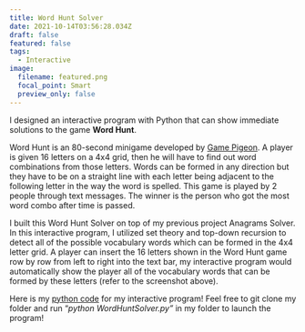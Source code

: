 ```yaml
---
title: Word Hunt Solver
date: 2021-10-14T03:56:28.034Z
draft: false
featured: false
tags:
  - Interactive
image:
  filename: featured.png
  focal_point: Smart
  preview_only: false
---
```

I designed an interactive program with Python that can show immediate solutions to the game **Word Hunt**. 

Word Hunt is an 80-second minigame developed by [Game Pigeon](http://gamepigeonapp.com/). A player is given 16 letters on a 4x4 grid, then he will have to find out word combinations from those letters. Words can be formed in any direction but they have to be on a straight line with each letter being adjacent to the following letter in the way the word is spelled. This game is played by 2 people through text messages. The winner is the person who got the most word combo after time is passed.

I built this Word Hunt Solver on top of my previous project Anagrams Solver. In this interactive program, I utilized set theory and top-down recursion to detect all of the possible vocabulary words which can be formed in the 4x4 letter grid. A player can insert the 16 letters shown in the Word Hunt game row by row from left to right into the text bar, my interactive program would automatically show the player all of the vocabulary words that can be formed by these letters (refer to the screenshot above).

Here is my [python code](https://github.com/tinghanlin/wordhunt-solver) for my interactive program! Feel free to git clone my folder and run “*python WordHuntSolver.py”* in my folder to launch the program!